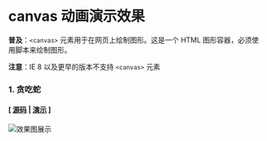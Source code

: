 # canvas 动画演示效果

**普及**：`<canvas>` 元素用于在网页上绘制图形。这是一个 HTML 图形容器，必须使用脚本来绘制图形。

**注意**：IE 8 以及更早的版本不支持 `<canvas>` 元素

### 1. 贪吃蛇

#### [ [源码](https://github.com/wujinbao/canvas/tree/master/snake)  |  [演示](https://wujinbao.github.io/canvas/snake/index.html) ]

![效果图展示](https://wujinbao.github.io/canvas/images/snake.png)
